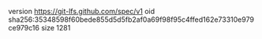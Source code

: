 version https://git-lfs.github.com/spec/v1
oid sha256:35348598f60bede855d5d5fb2af0a69f98f95c4ffed162e73310e979ce979c16
size 1281
